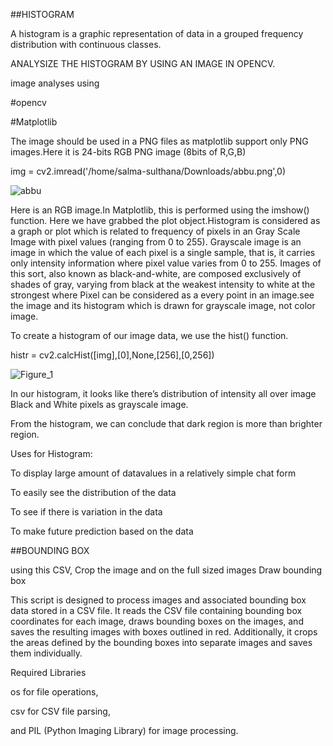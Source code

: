 ##HISTOGRAM

A histogram is a graphic representation of data in a grouped frequency distribution with continuous classes.


ANALYSIZE THE HISTOGRAM BY USING AN IMAGE IN OPENCV.

image analyses using

#opencv

#Matplotlib


The image should be used in a PNG files as matplotlib support only PNG images.Here it is 24-bits RGB PNG image  (8bits of R,G,B)

img = cv2.imread('/home/salma-sulthana/Downloads/abbu.png',0)



![abbu](https://github.com/Salmasulthana28/salma/assets/169051854/6a81e77e-0474-4046-8843-eb58fc12a299)

Here is an RGB image.In Matplotlib, this is performed using the imshow() function. Here we have grabbed the plot object.Histogram is considered as a graph or plot which is related to frequency of pixels in an Gray Scale Image
with pixel values (ranging from 0 to 255). Grayscale image is an image in which the value of each pixel is a single sample, that is, it carries only intensity information where pixel value varies from 0 to 255. Images of this sort, also known as black-and-white, are composed exclusively of shades of gray, varying from black at the weakest intensity to white at the strongest where Pixel can be considered as a every point in an image.see the image and its histogram which is drawn for grayscale image, not color image.

To create a histogram of our image data, we use the hist() function.

histr = cv2.calcHist([img],[0],None,[256],[0,256])

![Figure_1](https://github.com/Salmasulthana28/salma/assets/169051854/f29a2fb9-cd2e-4da4-ae43-bb01fb004ac9)

In our histogram, it looks like there’s distribution of intensity all over image Black and White pixels as grayscale image.

From the histogram, we can conclude that dark region is more than brighter region.

Uses for Histogram:


To display large amount of datavalues in a relatively simple chat form

To easily see the distribution of the data

To see if there is variation in the data

To make future prediction based on the data



##BOUNDING BOX

using this CSV, Crop the image and  on  the full sized images Draw bounding box

This script is designed to process images and associated bounding box data stored in a CSV file. It reads the CSV file containing bounding box coordinates for each image, draws bounding boxes on the images, and saves the resulting images with boxes outlined in red. Additionally, it crops the areas defined by the bounding boxes into separate images and saves them individually.

Required Libraries

os for file operations,

csv for CSV file parsing,

and PIL (Python Imaging Library) for image processing.
